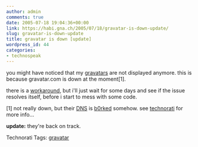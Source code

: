```yaml
---
author: admin
comments: true
date: 2005-07-18 19:04:36+00:00
link: https://habi.gna.ch/2005/07/18/gravatar-is-down-update/
slug: gravatar-is-down-update
title: gravatar is down [update]
wordpress_id: 44
categories:
- technospeak
---
```



you might have noticed that my [gravatars](https://habi.gna.ch/blog/archives/000576.html) are not displayed anymore. this is because gravatar.com is down at the moment[1].
  
there is a [workaround](http://fgiasson.com/blog/index.php?title=gravatar_com_is_down_what_could_we_do_if&more=1&amp;c=1&tb=1&pb=1), but i'll just wait for some days and see if the issue resolves itself, before i start to mess with some code.



[1] not really down, but their [DNS](http://en.wikipedia.org/wiki/DNS) is [b0rked](http://www.urbandictionary.com/define.php?term=b0rked) somehow. see [technorati](http://technorati.com/search/gravatar) for more info...



**update:** they're back on track.





Technorati Tags: [gravatar](http://technorati.com/tag/gravatar)
